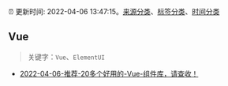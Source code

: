 :alarm_clock: 更新时间: 2022-04-06 13:47:15。[来源分类](../README.md)、[标签分类](../TAGS.md)、[时间分类](../TIMELINE.md)

## Vue


> 关键字：`Vue`、`ElementUI`



- [2022-04-06-推荐-20多个好用的-Vue-组件库，请查收！](https://toutiao.io/k/sskayyw) 